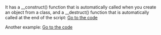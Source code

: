 It has a __construct() function that is automatically called when you create an object from a class, and a __destruct() function that is automatically called at the end of the script:
<a href="">Go to the code</a>

Another example:
<a href="">Go to the code</a>